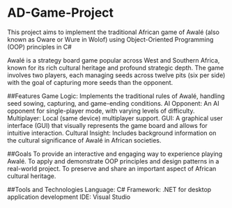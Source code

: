 # AD-Game-Project
This project aims to implement the traditional African game of Awalé (also known as Oware or Wure in Wolof) using Object-Oriented Programming (OOP) principles in C#

Awalé is a strategy board game popular across West and Southern Africa, known for its rich cultural heritage and profound strategic depth. The game involves two players, each managing seeds across twelve pits (six per side) with the goal of capturing more seeds than the opponent.

##Features
Game Logic: Implements the traditional rules of Awalé, handling seed sowing, capturing, and game-ending conditions.
AI Opponent: An AI opponent for single-player mode, with varying levels of difficulty.
Multiplayer: Local (same device) multiplayer support.
GUI: A graphical user interface (GUI) that visually represents the game board and allows for intuitive interaction.
Cultural Insight: Includes background information on the cultural significance of Awalé in African societies.

##Goals
To provide an interactive and engaging way to experience playing Awalé.
To apply and demonstrate OOP principles and design patterns in a real-world project.
To preserve and share an important aspect of African cultural heritage.

##Tools and Technologies
Language: C#
Framework: .NET for desktop application development
IDE: Visual Studio

